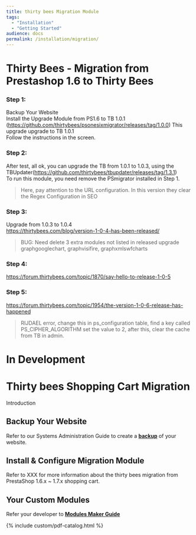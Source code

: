 ```yaml
---
title: thirty bees Migration Module
tags:
  - "Installation"
  - "Getting Started"
audience: docs
permalink: /installation/migration/
---
```


# Thirty Bees - Migration from Prestashop 1.6 to Thirty Bees
### Step 1:
Backup Your Website  
Install the Upgrade Module from PS1.6 to TB 1.0.1 (https://github.com/thirtybees/psonesixmigrator/releases/tag/1.0.0)
This upgrade upgrade to TB 1.0.1  
Follow the instructions in the screen.

### Step 2:
After test, all ok, you can upgrade the TB from 1.0.1 to 1.0.3, using the TBUpdater(https://github.com/thirtybees/tbupdater/releases/tag/1.3.1)  
To run this module, you need remove the PSmigrator installed in Step 1.  
> Here, pay attention to the URL configuration. In this version they clear the Regex Configuration in SEO

### Step 3:
Upgrade from 1.0.3 to 1.0.4  
https://thirtybees.com/blog/version-1-0-4-has-been-released/
> BUG: Need delete 3 extra modules not listed in released upgrade  
> graphgooglechart, graphvisifire, graphxmlswfcharts

### Step 4:
https://forum.thirtybees.com/topic/1870/say-hello-to-release-1-0-5

### Step 5:
https://forum.thirtybees.com/topic/1954/the-version-1-0-6-release-has-happened
> RIJDAEL error, change this in ps_configuration table, find a key called PS_CIPHER_ALGORITHM set the value to 2, after this, clear the cache from TB in admin.


# In Development

# Thirty bees Shopping Cart Migration
Introduction
## Backup Your Website  
Refer to our Systems Administration Guide to create a [**backup**](#)  of your website.  
## Install & Configure Migration Module  
Refer to XXX for more information about the thirty bees migration from PrestaShop 1.6.x ~ 1.7.x shopping cart.  

## Your Custom Modules
Refer your developer to [**Modules Maker Guide**](#)

{% include custom/pdf-catalog.html %}
